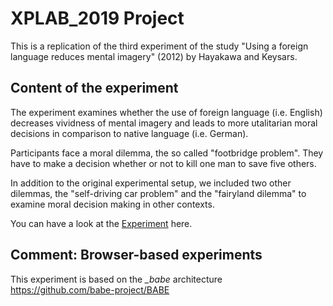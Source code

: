 # XPLAB_2019 Project

This is a replication of the third experiment of the study "Using a foreign language reduces mental imagery" (2012) by Hayakawa and Keysars.

## Content of the experiment
The experiment examines whether the use of foreign language (i.e. English) decreases vividness of mental imagery and leads to more utalitarian moral decisions 
in comparison to native language (i.e. German).

Participants face a moral dilemma, the so called "footbridge problem". They have to make a decision whether or not to kill one man to save five others. 

In addition to the original experimental setup, we included two other dilemmas, the "self-driving car problem" and the "fairyland dilemma" to examine moral decision making in other contexts.

You can have a look at the [Experiment](https://miladrouygari.github.io/Project-2.0/ExperimentsFiles/index.html) here.

## Comment: Browser-based experiments
This experiment is based on the *_babe* architecture
https://github.com/babe-project/BABE
